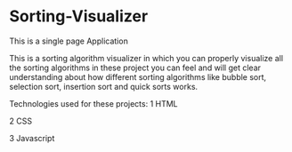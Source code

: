 # Sorting-Visualizer

This is a single page Application

This is a sorting algorithm visualizer in which you can properly visualize all the sorting algorithms in these project
you can feel and will get clear understanding about how different sorting algorithms like bubble sort, selection sort, 
insertion sort and quick sorts works.

Technologies used for these projects:
1 HTML

2 CSS

3 Javascript
 


